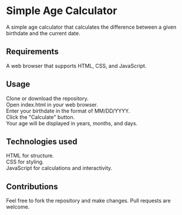 # Simple Age Calculator

A simple age calculator that calculates the difference between a given birthdate and the current date.

## Requirements

A web browser that supports HTML, CSS, and JavaScript.

## Usage

Clone or download the repository.  
Open index.html in your web browser.  
Enter your birthdate in the format of MM/DD/YYYY.  
Click the "Calculate" button.  
Your age will be displayed in years, months, and days.  

## Technologies used

HTML for structure.  
CSS for styling.  
JavaScript for calculations and interactivity.  

## Contributions

Feel free to fork the repository and make changes. Pull requests are welcome.

